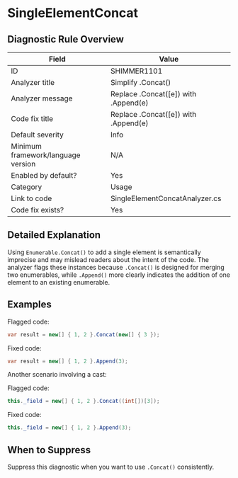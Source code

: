 # SingleElementConcat

## Diagnostic Rule Overview

| Field                              | Value
|------------------------------------|-------
| ID                                 | SHIMMER1101
| Analyzer title                     | Simplify .Concat()
| Analyzer message                   | Replace .Concat([e]) with .Append(e)
| Code fix title                     | Replace .Concat([e]) with .Append(e)
| Default severity                   | Info
| Minimum framework/language version | N/A
| Enabled by default?                | Yes
| Category                           | Usage
| Link to code                       | SingleElementConcatAnalyzer.cs
| Code fix exists?                   | Yes

## Detailed Explanation

Using `Enumerable.Concat()` to add a single element is semantically imprecise and may mislead readers about the intent of the code. The analyzer flags these instances because `.Concat()` is designed for merging two enumerables, while `.Append()` more clearly indicates the addition of one element to an existing enumerable.

## Examples

Flagged code:
```cs
var result = new[] { 1, 2 }.Concat(new[] { 3 });
```

Fixed code:
```cs
var result = new[] { 1, 2 }.Append(3);
```

Another scenario involving a cast:

Flagged code:
```cs
this._field = new[] { 1, 2 }.Concat((int[])[3]);
```
Fixed code:

```cs
this._field = new[] { 1, 2 }.Append(3);
```

## When to Suppress

Suppress this diagnostic when you want to use `.Concat()` consistently.
